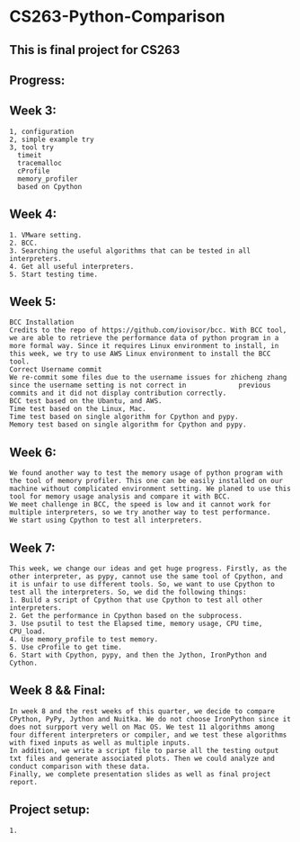 # CS263-Python-Comparison

## This is final project for CS263

## Progress:
  ## Week 3:

    1, configuration
    2, simple example try
    3, tool try
      timeit
      tracemalloc
      cProfile
      memory_profiler
      based on Cpython


  ## Week 4:
	1. VMware setting.
	2. BCC.
	3. Searching the useful algorithms that can be tested in all interpreters.
	4. Get all useful interpreters.
	5. Start testing time.
   
  ## Week 5:
	BCC Installation
	Credits to the repo of https://github.com/iovisor/bcc. With BCC tool, we are able to retrieve the performance data of python program in a more formal way. Since it requires Linux environment to install, in this week, we try to use AWS Linux environment to install the BCC tool.
	Correct Username commit
	We re-commit some files due to the username issues for zhicheng zhang since the username setting is not correct in             previous commits and it did not display contribution correctly.
	BCC test based on the Ubantu, and AWS.
	Time test based on the Linux, Mac.
	Time test based on single algorithm for Cpython and pypy.
	Memory test based on single algorithm for Cpython and pypy.
   
   ## Week 6:
	We found another way to test the memory usage of python program with the tool of memory profiler. This one can be easily installed on our machine without complicated environment setting. We planed to use this tool for memory usage analysis and compare it with BCC.
	We meet challenge in BCC, the speed is low and it cannot work for multiple interpreters, so we try another way to test performance.
	We start using Cpython to test all interpreters.

   ## Week 7:
	This week, we change our ideas and get huge progress. Firstly, as the other interpreter, as pypy, cannot use the same tool of Cpython, and it is unfair to use different tools. So, we want to use Cpython to test all the interpreters. So, we did the following things:
	1. Build a script of Cpython that use Cpython to test all other interpreters.
	2. Get the performance in Cpython based on the subprocess.
	3. Use psutil to test the Elapsed time, memory usage, CPU time, CPU_load.
	4. Use memory_profile to test memory.
	5. Use cProfile to get time.
	6. Start with Cpython, pypy, and then the Jython, IronPython and Cython.
   ## Week 8 && Final:
   	In week 8 and the rest weeks of this quarter, we decide to compare CPython, PyPy, Jython and Nuitka. We do not choose IronPython since it does not surpport very well on Mac OS. We test 11 algorithms among four different interpreters or compiler, and we test these algorithms with fixed inputs as well as multiple inputs. 
	In addition, we write a script file to parse all the testing output txt files and generate associated plots. Then we could analyze and conduct comparison with these data. 
	Finally, we complete presentation slides as well as final project report.
       
## Project setup:
	1.
